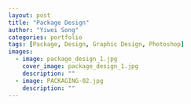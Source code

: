 ```yaml
---
layout: post
title: "Package Design"
author: "Yiwei Song"
categories: portfolio
tags: [Package, Design, Graphic Design, Photoshop]
images:
  - image: package_design_1.jpg
    cover_image: package_design_1.jpg
    description: ""
  - image: PACKAGING-02.jpg
    description: ""
---
```

